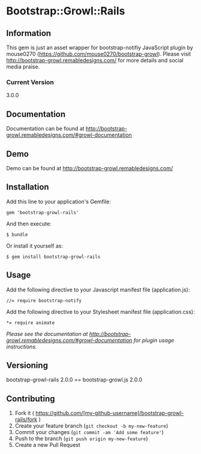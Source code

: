 # Bootstrap::Growl::Rails

## Information

This gem is just an asset wrapper for bootstrap-notifiy JavaScript plugin by mouse0270 (https://github.com/mouse0270/bootstrap-growl). Please visit http://bootstrap-growl.remabledesigns.com/ for more details and social media praise.

### Current Version

3.0.0

## Documentation

Documentation can be found at http://bootstrap-growl.remabledesigns.com/#growl-documentation

## Demo

Demo can be found at http://bootstrap-growl.remabledesigns.com/

## Installation

Add this line to your application's Gemfile:

    gem 'bootstrap-growl-rails'

And then execute:

    $ bundle

Or install it yourself as:

    $ gem install bootstrap-growl-rails

## Usage

Add the following directive to your Javascript manifest file (application.js):

    //= require bootstrap-notify

Add the following directive to your Stylesheet manifest file (application.css):

    *= require animate

*Please see the documentation at http://bootstrap-growl.remabledesigns.com/#growl-documentation for plugin usage instructions.*

## Versioning

bootstrap-growl-rails 2.0.0 == bootstrap-growl.js 2.0.0

## Contributing

1. Fork it ( https://github.com/[my-github-username]/bootstrap-growl-rails/fork )
2. Create your feature branch (`git checkout -b my-new-feature`)
3. Commit your changes (`git commit -am 'Add some feature'`)
4. Push to the branch (`git push origin my-new-feature`)
5. Create a new Pull Request
